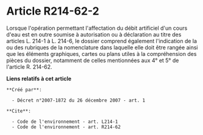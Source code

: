 # Article R214-62-2

Lorsque l'opération permettant l'affectation du débit artificiel d'un cours d'eau est en outre soumise à autorisation ou à
déclaration au titre des articles L. 214-1 à L. 214-6, le dossier comprend également l'indication de la ou des rubriques de
la nomenclature dans laquelle elle doit être rangée ainsi que les éléments graphiques, cartes ou plans utiles à la
compréhension des pièces du dossier, notamment de celles mentionnées aux 4° et 5° de l'article R. 214-62.

**Liens relatifs à cet article**

	**Créé par**:

	  - Décret n°2007-1872 du 26 décembre 2007 - art. 1

	**Cite**:

	  - Code de l'environnement - art. L214-1
	  - Code de l'environnement - art. R214-62
